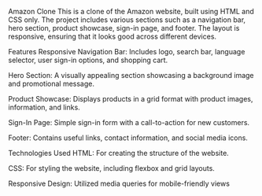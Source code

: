 Amazon Clone
This is a clone of the Amazon website, built using HTML and CSS only. The project includes various sections such as a navigation bar, hero section, product showcase, sign-in page, and footer. The layout is responsive, ensuring that it looks good across different devices.

Features
Responsive Navigation Bar: Includes logo, search bar, language selector, user sign-in options, and shopping cart.

Hero Section: A visually appealing section showcasing a background image and promotional message.

Product Showcase: Displays products in a grid format with product images, information, and links.

Sign-In Page: Simple sign-in form with a call-to-action for new customers.

Footer: Contains useful links, contact information, and social media icons.

Technologies Used
HTML: For creating the structure of the website.

CSS: For styling the website, including flexbox and grid layouts.

Responsive Design: Utilized media queries for mobile-friendly views
